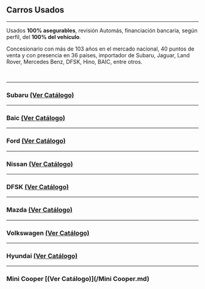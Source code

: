 ## Carros Usados

-----------
Usados **100% asegurables**, revisión Automás, financiación bancaria, según perfil, del **100% del vehículo**.

Concesionario con más de 103 años en el mercado nacional, 40 puntos de venta y con presencia en 36 países, importador de Subaru, Jaguar, Land Rover, Mercedes Benz, DFSK, Hino, BAIC, entre otros.
<p>&nbsp;</p>

-----------
### Subaru [(Ver Catálogo)](/Subaru.md)

-----------
### Baic [(Ver Catálogo)](/Baic.md)

-----------
### Ford [(Ver Catálogo)](/Ford.md)

-----------
### Nissan [(Ver Catálogo)](/Nissan.md)

-----------
### DFSK [(Ver Catálogo)](/DFSK.md)

-----------
### Mazda [(Ver Catálogo)](/Mazda.md)

-----------
### Volkswagen [(Ver Catálogo)](/Volkswagen.md)

-----------
### Hyundai [(Ver Catálogo)](/Hyundai.md)

-----------
### Mini Cooper [(Ver Catálogo)](/Mini Cooper.md)

